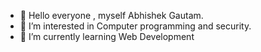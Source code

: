 - 👋 Hello everyone , myself Abhishek Gautam.
- 👀 I’m interested in Computer programming and security.
- 🌱 I’m currently learning Web Development

<!---
gautamabhish/gautamabhish is a ✨ special ✨ repository because its `README.md` (this file) appears on your GitHub profile.
You can click the Preview link to take a look at your changes.
--->
